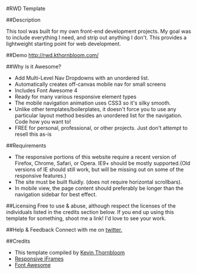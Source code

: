 #RWD Template

##Description


This tool was built for my own front-end development projects. My goal was to include everything I need, and strip out anything I don't. This provides a lightweight starting point for web development.


##Demo
http://rwd.kthornbloom.com/

##Why is it Awesome?

- Add Multi-Level Nav Dropdowns with an unordered list.
- Automatically creates off-canvas mobile nav for small screens
- Includes Font Awesome 4
- Ready for many various responsive element types
- The mobile navigation animation uses CSS3 so it's silky smooth.
- Unlike other templates/boilerplates, it doesn't force you to use any particular layout method besides an unordered list for the navigation. Code how you want to!
- FREE for personal, professional, or other projects. Just don't attempt to resell this as-is

##Requirements

- The responsive portions of this website require a recent version of Firefox, Chrome, Safari, or Opera. IE9+ should be mostly supported.(Old versions of IE should still work, but will be missing out on some of the responsive features.)
- The site must be built fluidly. (does not require horizontal scrollbars).
- In mobile view, the page content should preferably be longer than the navigation sidebar for best effect.

##Licensing
Free to use & abuse, although respect the licenses of the individuals listed in the credits section below.
If you end up using this template for something, shoot me a link! I'd love to see your work.

##Help & Feedback
Connect with me on <a href="https://twitter.com/kthornbloom" target="_blank">twitter.</a>

##Credits

- This template compiled by <a href="http://www.kthornbloom.com"  target="_blank">Kevin Thornbloom</a>
- <a href="http://niklausgerber.com/blog/responsive-google-or-bing-maps/"  target="_blank">Responsive iFrames</a>
- <a href="http://fortawesome.github.io/Font-Awesome/" target="_blank">Font Awesome</a>
